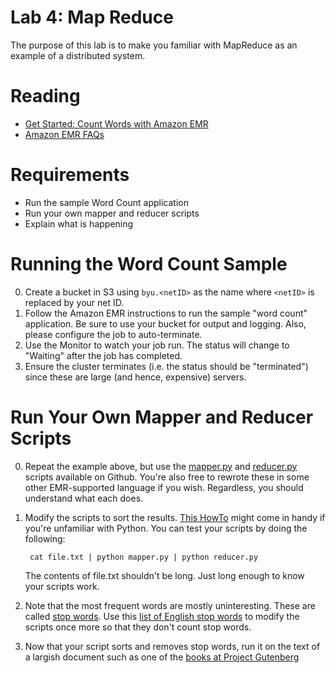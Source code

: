 # Lab 4: Map Reduce

The purpose of this lab is to make you familiar with MapReduce as an example of a distributed system.

# Reading

- [Get Started: Count Words with Amazon EMR](http://docs.aws.amazon.com/ElasticMapReduce/latest/DeveloperGuide/emr-get-started-count-words.html)
- [Amazon EMR FAQs](http://aws.amazon.com/elasticmapreduce/faqs/)

# Requirements

- Run the sample Word Count application
- Run your own mapper and reducer scripts
- Explain what is happening

# Running the Word Count Sample 

0. Create a bucket in S3 using ```byu.<netID>``` as the name where ```<netID>``` is replaced by your net ID.
0. Follow the Amazon EMR instructions to run the sample "word count" application. Be sure to use your bucket for output and logging. Also, please configure the job to auto-terminate.
0. Use the Monitor to watch your job run.  The status will change to "Waiting" after the job has completed.
0. Ensure the cluster terminates (i.e. the status should be "terminated") since these are large (and hence, expensive) servers.


# Run Your Own Mapper and Reducer Scripts

0. Repeat the example above, but use the [mapper.py](https://github.com/windley/CS462-Event-Edition/blob/master/code/mapreduce/mapper.py) and [reducer.py](https://github.com/windley/CS462-Event-Edition/blob/master/code/mapreduce/reducer.py) scripts available on Github. You're also free to rewrote these in some other EMR-supported language if you wish. Regardless, you should understand what each does.
0. Modify the scripts to sort the results. [This HowTo](https://wiki.python.org/moin/HowTo/Sorting) might come in handy if you're unfamiliar with Python. You can test your scripts by doing the following:

		cat file.txt | python mapper.py | python reducer.py

	The contents of file.txt shouldn't be long. Just long enough to know your scripts work. 

0. Note that the most frequent words are mostly uninteresting. These are called [stop words](https://en.wikipedia.org/wiki/Stop_words). Use this [list of English stop words](https://github.com/windley/CS462-Event-Edition/blob/master/code/mapreduce/stop-words) to modify the scripts once more so that they don't count stop words.
0. Now that your script sorts and removes stop words, run it on the text of a largish document such as one of the [books at Project Gutenberg](https://www.gutenberg.org/)
